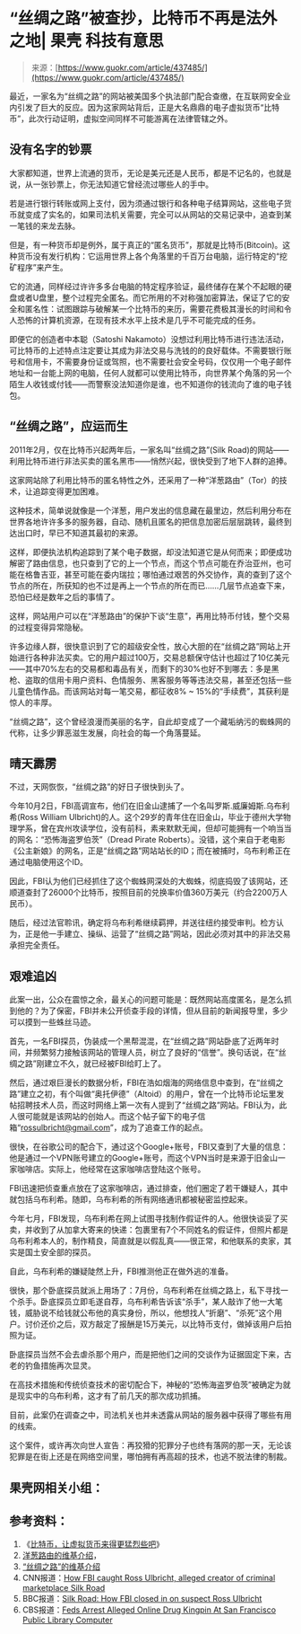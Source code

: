 <!--yml
category: 暗网
date: 2022-11-04 11:41:46
-->

# “丝绸之路”被查抄，比特币不再是法外之地| 果壳 科技有意思

> 来源：[https://www.guokr.com/article/437485/](https://www.guokr.com/article/437485/)

最近，一家名为“丝绸之路”的网站被美国多个执法部门配合查缴，在互联网安全业内引发了巨大的反应。因为这家网站背后，正是大名鼎鼎的电子虚拟货币“比特币”，此次行动证明，虚拟空间同样不可能游离在法律管辖之外。

## 没有名字的钞票

大家都知道，世界上流通的货币，无论是美元还是人民币，都是不记名的，也就是说，从一张钞票上，你无法知道它曾经流过哪些人的手中。

若是进行银行转账或网上支付，因为须通过银行和各种电子结算网站，这些电子货币就变成了实名的，如果司法机关需要，完全可以从网站的交易记录中，追查到某一笔钱的来龙去脉。

但是，有一种货币却是例外，属于真正的“匿名货币”，那就是比特币(Bitcoin)。这种货币没有发行机构：它运用世界上各个角落里的千百万台电脑，运行特定的“挖矿程序”来产生。

它的流通，同样经过许许多多台电脑的特定程序验证，最终储存在某个不起眼的硬盘或者U盘里，整个过程完全匿名。而它所用的不对称强加密算法，保证了它的安全和匿名性：试图跟踪与破解某一个比特币的来历，需要花费极其漫长的时间和令人恐怖的计算机资源，在现有技术水平上技术是几乎不可能完成的任务。

即便它的创造者中本聪（Satoshi Nakamoto）没想过利用比特币进行违法活动，可比特币的上述特点注定要让其成为非法交易与洗钱的的良好载体。不需要银行账号和信用卡，不需要身份证或驾照，也不需要社会安全号码，仅仅用一个电子邮件地址和一台能上网的电脑，任何人就都可以使用比特币，向世界某个角落的另一个陌生人收钱或付钱——而警察没法知道你是谁，也不知道你的钱流向了谁的电子钱包。

## “丝绸之路”，应运而生

2011年2月，仅在比特币兴起两年后，一家名叫“丝绸之路”(Silk Road)的网站——利用比特币进行非法买卖的匿名黑市——悄然兴起，很快受到了地下人群的追捧。

这家网站除了利用比特币的匿名特性之外，还采用了一种“洋葱路由”（Tor）的技术，让追踪变得更加困难。

这种技术，简单说就像是一个洋葱，用户发出的信息藏在最里边，然后利用分布在世界各地许许多多的服务器，自动、随机且匿名的把信息加密后层层跳转，最终到达出口时，早已不知道其最初的来源。

这样，即便执法机构追踪到了某个电子数据，却没法知道它是从何而来；即便成功解密了路由信息，也只查到了它的上一个节点，而这个节点可能在乔治亚州，也可能在格鲁吉亚，甚至可能在委内瑞拉；哪怕通过艰苦的外交协作，真的查到了这个节点的所在，所获知的也不过是再上一个节点的所在而已……几层节点追查下来，恐怕已经是数年之后的事情了。

这样，网站用户可以在“洋葱路由”的保护下谈“生意”，再用比特币付钱，整个交易的过程变得异常隐秘。

许多边缘人群，很快意识到了它的超级安全性，放心大胆的在“丝绸之路”网站上开始进行各种非法买卖。它的用户超过100万，交易总额保守估计也超过了10亿美元——其中70%左右的交易都和毒品有关，而剩下的30%也好不到哪去：多是黑枪、盗取的信用卡用户资料、色情服务、黑客服务等等违法交易，甚至还包括一些儿童色情作品。而该网站对每一笔交易，都征收8% ~ 15%的“手续费”，其获利是惊人的丰厚。

“丝绸之路”，这个曾经浪漫而美丽的名字，自此却变成了一个藏垢纳污的蜘蛛网的代称，让多少罪恶滋生发展，向社会的每一个角落蔓延。

## 晴天霹雳

不过，天网恢恢，“丝绸之路”的好日子很快到头了。

今年10月2日，FBI高调宣布，他们在旧金山逮捕了一个名叫罗斯.威廉姆斯.乌布利希(Ross William Ulbricht)的人。这个29岁的青年住在旧金山，毕业于德州大学物理学系，曾在宾州攻读学位，没有前科，素来默默无闻，但却可能拥有一个响当当的网名：“恐怖海盗罗伯茨”（Dread Pirate Roberts）。没错，这个来自于老电影《公主新娘》的网名，正是“丝绸之路”网站站长的ID；而在被捕时，乌布利希正在通过电脑使用这个ID。

因此，FBI认为他们已经抓住了这个蜘蛛网深处的大蜘蛛，彻底捣毁了该网站，还顺道查封了26000个比特币，按照目前的兑换率价值360万美元（约合2200万人民币）。

随后，经过法官聆讯，确定将乌布利希继续羁押，并送往纽约接受审判。检方认为，正是他一手建立、操纵、运营了“丝绸之路”网站，因此必须对其中的非法交易承担完全责任。

## 艰难追凶

此案一出，公众在震惊之余，最关心的问题可能是：既然网站高度匿名，是怎么抓到他的？为了保密，FBI并未公开侦查手段的详情，但从目前的新闻报导里，多少可以摸到一些蛛丝马迹。

首先，一名FBI探员，伪装成一个黑帮混混，在“丝绸之路”网站卧底了近两年时间，并频繁努力接触该网站的管理人员，树立了良好的“信誉”。换句话说，在“丝绸之路”刚建立不久，就已经被FBI给盯上了。

然后，通过艰巨漫长的数据分析，FBI在浩如烟海的网络信息中查到，在“丝绸之路”建立之初，有个叫做“奥托伊德”（Altoid）的用户，曾在一个比特币论坛里发帖招聘技术人员，而这时网络上第一次有人提到了“丝绸之路”网站。FBI认为，此人很可能就是该网站的创始人。而这个帖子留下的电子信箱“rossulbricht@gmail.com”，成为了追查工作的起点。

很快，在谷歌公司的配合下，通过这个Google+账号，FBI又查到了大量的信息：他是通过一个VPN账号建立的Google+账号，而这个VPN当时是来源于旧金山一家咖啡店。实际上，他经常在这家咖啡店登陆这个账号。

FBI迅速把侦查重点放在了这家咖啡店，通过排查，他们圈定了若干嫌疑人，其中就包括乌布利希。随即，乌布利希的所有网络通讯都被秘密监控起来。

今年七月，FBI发现，乌布利希在网上试图寻找制作假证件的人。他很快谈妥了买卖，并收到了从加拿大寄来的快递：包裹里有7个不同姓名的假证件，但照片都是乌布利希本人的，制作精良，简直就是以假乱真——很正常，和他联系的卖家，其实是国土安全部的探员。

自此，乌布利希的嫌疑陡然上升，FBI推测他正在做外逃的准备。

很快，那个卧底探员就派上用场了：7月份，乌布利希在丝绸之路上，私下寻找一个杀手。卧底探员立即毛遂自荐，乌布利希告诉该“杀手”，某人敲诈了他一大笔钱，威胁说不给钱就公布他的真实身份，所以，他想找人“折磨”、“杀死”这个用户。讨价还价之后，双方敲定了报酬是15万美元，以比特币支付，做掉该用户后拍照为证。

卧底探员当然不会去虐杀那个用户，而是把他们之间的交谈作为证据固定下来，古老的钓鱼措施再次显灵。

在高技术措施和传统侦查技术的密切配合下，神秘的“恐怖海盗罗伯茨”被确定为就是现实中的乌布利希，这才有了前几天的那次成功抓捕。

目前，此案仍在调查之中，司法机关也并未透露从网站的服务器中获得了哪些有用的线索。

这个案件，或许再次向世人宣告：再狡猾的犯罪分子也终有落网的那一天，无论该犯罪是在街上还是在网络空间里，哪怕拥有再高超的技术，也逃不脱法律的制裁。

## **果壳网相关小组：**

## 参考资料：

1.  《[比特币，让虚拟货币来得更猛烈些吧](http://www.guokr.com/article/36822/)》
2.  [洋葱路由的维基介绍](http://en.wikipedia.org/wiki/Tor_hidden_service#Hidden_services)，
3.  [“丝绸之路”的维基介绍](http://en.wikipedia.org/wiki/Silk_Road_(marketplace))
4.  CNN报道：[How FBI caught Ross Ulbricht, alleged creator of criminal marketplace Silk Road](http://edition.cnn.com/2013/10/04/world/americas/silk-road-ross-ulbricht/index.html)
5.  BBC报道：[Silk Road: How FBI closed in on suspect Ross Ulbricht](http://www.bbc.co.uk/news/technology-24371894)
6.  CBS报道：[Feds Arrest Alleged Online Drug Kingpin At San Francisco Public Library Computer](http://sanfrancisco.cbslocal.com/2013/10/02/feds-arrest-alleged-online-drug-kingpin-at-san-francisco-public-library-computer/)